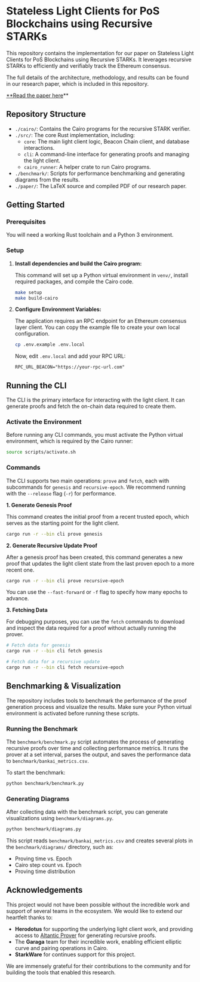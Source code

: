# Stateless Light Clients for PoS Blockchains using Recursive STARKs

This repository contains the implementation for our paper on Stateless Light Clients for PoS Blockchains using Recursive STARKs. It leverages recursive STARKs to efficiently and verifiably track the Ethereum consensus.

The full details of the architecture, methodology, and results can be found in our research paper, which is included in this repository.

[**Read the paper here](./paper/main.pdf)**

## Repository Structure

-   `./cairo/`: Contains the Cairo programs for the recursive STARK verifier.
-   `./src/`: The core Rust implementation, including:
    -   `core`: The main light client logic, Beacon Chain client, and database interactions.
    -   `cli`: A command-line interface for generating proofs and managing the light client.
    -   `cairo_runner`: A helper crate to run Cairo programs.
-   `./benchmark/`: Scripts for performance benchmarking and generating diagrams from the results.
-   `./paper/`: The LaTeX source and compiled PDF of our research paper.

## Getting Started

### Prerequisites

You will need a working Rust toolchain and a Python 3 environment.

### Setup

1.  **Install dependencies and build the Cairo program:**

    This command will set up a Python virtual environment in `venv/`, install required packages, and compile the Cairo code.
    ```bash
    make setup
    make build-cairo
    ```

2.  **Configure Environment Variables:**

    The application requires an RPC endpoint for an Ethereum consensus layer client. You can copy the example file to create your own local configuration.
    ```bash
    cp .env.example .env.local
    ```
    Now, edit `.env.local` and add your RPC URL:
    ```
    RPC_URL_BEACON="https://your-rpc-url.com"
    ```

## Running the CLI

The CLI is the primary interface for interacting with the light client. It can generate proofs and fetch the on-chain data required to create them.

### Activate the Environment

Before running any CLI commands, you must activate the Python virtual environment, which is required by the Cairo runner:

```bash
source scripts/activate.sh
```

### Commands

The CLI supports two main operations: `prove` and `fetch`, each with subcommands for `genesis` and `recursive-epoch`. We recommend running with the `--release` flag (`-r`) for performance.

**1. Generate Genesis Proof**

This command creates the initial proof from a recent trusted epoch, which serves as the starting point for the light client.

```bash
cargo run -r --bin cli prove genesis
```

**2. Generate Recursive Update Proof**

After a genesis proof has been created, this command generates a new proof that updates the light client state from the last proven epoch to a more recent one.

```bash
cargo run -r --bin cli prove recursive-epoch
```
You can use the `--fast-forward` or `-f` flag to specify how many epochs to advance.

**3. Fetching Data**

For debugging purposes, you can use the `fetch` commands to download and inspect the data required for a proof without actually running the prover.

```bash
# Fetch data for genesis
cargo run -r --bin cli fetch genesis

# Fetch data for a recursive update
cargo run -r --bin cli fetch recursive-epoch
```

## Benchmarking & Visualization

The repository includes tools to benchmark the performance of the proof generation process and visualize the results. Make sure your Python virtual environment is activated before running these scripts.

### Running the Benchmark

The `benchmark/benchmark.py` script automates the process of generating recursive proofs over time and collecting performance metrics. It runs the prover at a set interval, parses the output, and saves the performance data to `benchmark/bankai_metrics.csv`.

To start the benchmark:
```bash
python benchmark/benchmark.py
```

### Generating Diagrams

After collecting data with the benchmark script, you can generate visualizations using `benchmark/diagrams.py`.

```bash
python benchmark/diagrams.py
```

This script reads `benchmark/bankai_metrics.csv` and creates several plots in the `benchmark/diagrams/` directory, such as:
- Proving time vs. Epoch
- Cairo step count vs. Epoch
- Proving time distribution

## Acknowledgements

This project would not have been possible without the incredible work and support of several teams in the ecosystem. We would like to extend our heartfelt thanks to:

-   **Herodotus** for supporting the underlying light client work, and providing access to [Altantic Prover](www.atlanticprover.com) for generating recursive proofs.
-   The **Garaga** team for their incredible work, enabling efficient elliptic curve and pairing operations in Cairo. 
-   **StarkWare** for continues support for this project.

We are immensely grateful for their contributions to the community and for building the tools that enabled this research.
